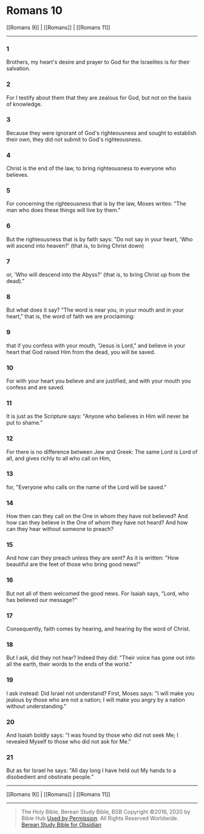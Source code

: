 # Romans 10

[[Romans 9]] | [[Romans]] | [[Romans 11]]

---

### 1
Brothers, my heart's desire and prayer to God for the Israelites is for their salvation.

### 2
For I testify about them that they are zealous for God, but not on the basis of knowledge.

### 3
Because they were ignorant of God's righteousness and sought to establish their own, they did not submit to God's righteousness.

### 4
Christ is the end of the law, to bring righteousness to everyone who believes.

### 5
For concerning the righteousness that is by the law, Moses writes: "The man who does these things will live by them."

### 6
But the righteousness that is by faith says: "Do not say in your heart, 'Who will ascend into heaven?' (that is, to bring Christ down)

### 7
or, 'Who will descend into the Abyss?' (that is, to bring Christ up from the dead)."

### 8
But what does it say? "The word is near you, in your mouth and in your heart," that is, the word of faith we are proclaiming:

### 9
that if you confess with your mouth, "Jesus is Lord," and believe in your heart that God raised Him from the dead, you will be saved.

### 10
For with your heart you believe and are justified, and with your mouth you confess and are saved.

### 11
It is just as the Scripture says: "Anyone who believes in Him will never be put to shame."

### 12
For there is no difference between Jew and Greek: The same Lord is Lord of all, and gives richly to all who call on Him,

### 13
for, "Everyone who calls on the name of the Lord will be saved."

### 14
How then can they call on the One in whom they have not believed? And how can they believe in the One of whom they have not heard? And how can they hear without someone to preach?

### 15
And how can they preach unless they are sent? As it is written: "How beautiful are the feet of those who bring good news!"

### 16
But not all of them welcomed the good news. For Isaiah says, "Lord, who has believed our message?"

### 17
Consequently, faith comes by hearing, and hearing by the word of Christ.

### 18
But I ask, did they not hear? Indeed they did: "Their voice has gone out into all the earth, their words to the ends of the world."

### 19
I ask instead: Did Israel not understand? First, Moses says: "I will make you jealous by those who are not a nation; I will make you angry by a nation without understanding."

### 20
And Isaiah boldly says: "I was found by those who did not seek Me; I revealed Myself to those who did not ask for Me."

### 21
But as for Israel he says: "All day long I have held out My hands to a disobedient and obstinate people."

---

[[Romans 9]] | [[Romans]] | [[Romans 11]]

---

> The Holy Bible, Berean Study Bible, BSB
> Copyright &copy;2016, 2020 by Bible Hub
> [Used by Permission](https://berean.bible/terms.htm). All Rights Reserved Worldwide.
> [Berean Study Bible for Obsidian](https://github.com/gapmiss/berean-study-bible-for-obsidian)

